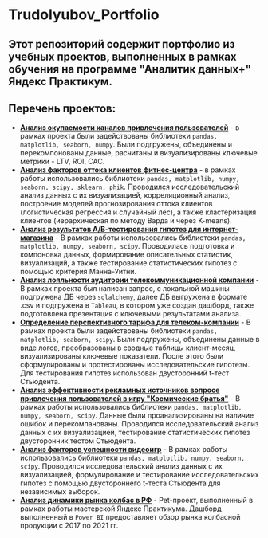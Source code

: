 # Trudolyubov_Portfolio
## Этот репозиторий содержит портфолио из учебных проектов, выполненных в рамках обучения на программе "Аналитик данных+" Яндекс Практикум.

## Перечень проектов:
- <b>[Анализ окупаемости каналов привлечения пользователей](https://github.com/MegaWoOoW/Trudolyubov_Portfolio/tree/main/App_marketing_metrics)</b> - в рамках проекта были задействованы библиотеки `pandas, matplotlib, seaborn, numpy`. Были подгружены, объединены и перекомпонованы данные, расчитаны и визуализированы ключевые метрики - LTV, ROI, CAC.
- <b>[Анализ факторов оттока клиентов фитнес-центра](https://github.com/MegaWoOoW/Trudolyubov_Portfolio/tree/main/Gym_clients_loyalty_machine_learning)</b> - в рамках работы использовались библиотеки `pandas, matplotlib, numpy, seaborn, scipy, sklearn, phik`. Проводился исследовательский анализ данных с их визуализацией, корреляционный анализ, построение моделей прогнозирования оттока клиентов (логистическая регрессия и случайный лес), а также кластеризация клиентов (иерархическая по методу Варда и через K-means).
- <b>[Анализ результатов А/В-тестирования гипотез для интернет-магазина](https://github.com/MegaWoOoW/Trudolyubov_Portfolio/tree/main/Online-shop_AB_test)</b> - В рамках работы использовались библиотеки `pandas, matplotlib, numpy, seaborn, scipy`. Проводилась подготовка и компоновка данных, формирование описательных статистик, визуализаций, а также тестирование статистических гипотез с помощью критерия Манна-Уитни.
- <b>[Анализ лояльности аудитории телекоммуникационной компании](https://github.com/MegaWoOoW/Trudolyubov_Portfolio/tree/main/Telecom_company_clients_analysis_SQL_Tableau)</b> - В рамках проекта был написан запрос, с локальной машины подгружена ДБ через `sqlalchemy`, далее ДБ выгружена в формате .csv и подгружена в `Tableau`, в котором уже создан дашборд, также подготовлена презентация с ключевыми результатами анализа.
- <b>[Определение перспективного тарифа для телеком-компании](https://github.com/MegaWoOoW/Trudolyubov_Portfolio/tree/main/Telecom_company_clients_stat_analysis)</b> - В рамках проекта были задействованы библиотеки `pandas, matplotlib, seaborn, scipy`. Были подгружены, объединены данные в виде логов, преобразованы в сводные таблицы клиент-месяц, визуализированы ключевые показатели. После этого были сформулированы и протестированы исследовательские гипотезы. Для тестирования гипотез использован двусторонний t-тест Стьюдента.
- <b>[Анализ эффективности рекламных источников вопросе привлечения пользователей в игру "Космические братья"](https://github.com/MegaWoOoW/Trudolyubov_Portfolio/tree/main/Video_game_users_analysis_Tableau)</b> - В рамках работы использовались библиотеки `pandas, matplotlib, numpy, seaborn, scipy`. Данные были проанализированы на наличие ошибок и перекомпанованы. Проводился исследовательский анализ данных с их визуализацией, тестирование статистических гипотез двусторонник тестом Стьюдента.
- <b>[Анализ факторов успешности видеоигр](https://github.com/MegaWoOoW/Trudolyubov_Portfolio/tree/main/Video_games_sales_stat_analysis)</b> - В рамках работы использовались библиотеки `pandas, matplotlib, numpy, seaborn, scipy`. Проводился исследовательский анализ данных с их визуализацией, формулирование и тестирование исследовательских гипотез с помощью двустороннего t-теста Стьюдента для независимых выборок.
- <b>[Анализ динамики рынка колбас в РФ](https://github.com/MegaWoOoW/Trudolyubov_Portfolio/tree/main/Sausages_market_dashboard)</b> - Pet-проект, выполненный в рамках работы мастерской Яндекс Практикума. Дашборд выполненный в `Power BI` предоставляет обзор рынка колбасной продукции с 2017 по 2021 гг. 
